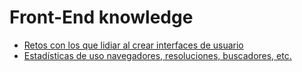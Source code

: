 # Front-End knowledge

* [Retos con los que lidiar al crear interfaces de usuario](https://overreacted.io/es/the-elements-of-ui-engineering/)
* [Estadísticas de uso navegadores, resoluciones, buscadores, etc.](http://gs.statcounter.com/browser-market-share/all/spain)

